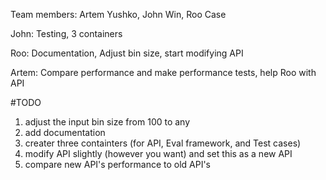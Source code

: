 Team members: Artem Yushko, John Win, Roo Case

John: Testing, 3 containers

Roo: Documentation, Adjust bin size, start modifying API

Artem: Compare performance and make performance tests, help Roo with API

#TODO
1. adjust the input bin size from 100 to any
2. add documentation
3. creater three containters (for API, Eval framework, and Test cases)
4. modify API slightly (however you want) and set this as a new API
5. compare new API's performance to old API's
